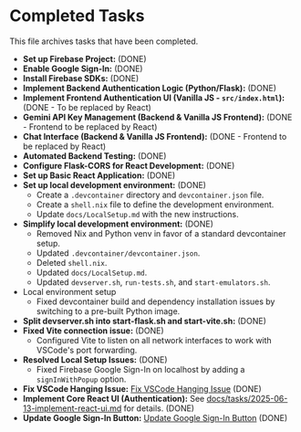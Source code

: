 # Completed Tasks

This file archives tasks that have been completed.

- **Set up Firebase Project:** (DONE)
- **Enable Google Sign-In:** (DONE)
- **Install Firebase SDKs:** (DONE)
- **Implement Backend Authentication Logic (Python/Flask):** (DONE)
- **Implement Frontend Authentication UI (Vanilla JS - `src/index.html`):** (DONE - To be replaced by React)
- **Gemini API Key Management (Backend & Vanilla JS Frontend):** (DONE - Frontend to be replaced by React)
- **Chat Interface (Backend & Vanilla JS Frontend):** (DONE - Frontend to be replaced by React)
- **Automated Backend Testing:** (DONE)
- **Configure Flask-CORS for React Development:** (DONE)
- **Set up Basic React Application:** (DONE)
- **Set up local development environment:** (DONE)
    - Create a `.devcontainer` directory and `devcontainer.json` file.
    - Create a `shell.nix` file to define the development environment.
    - Update `docs/LocalSetup.md` with the new instructions.
- **Simplify local development environment:** (DONE)
    - Removed Nix and Python venv in favor of a standard devcontainer setup.
    - Updated `.devcontainer/devcontainer.json`.
    - Deleted `shell.nix`.
    - Updated `docs/LocalSetup.md`.
    - Updated `devserver.sh`, `run-tests.sh`, and `start-emulators.sh`.
- Local environment setup
    - Fixed devcontainer build and dependency installation issues by switching to a pre-built Python image.
- **Split devserver.sh into start-flask.sh and start-vite.sh:** (DONE)
- **Fixed Vite connection issue:** (DONE)
    - Configured Vite to listen on all network interfaces to work with VSCode's port forwarding.
- **Resolved Local Setup Issues:** (DONE)
    - Fixed Firebase Google Sign-In on localhost by adding a `signInWithPopup` option.
- **Fix VSCode Hanging Issue:** [Fix VSCode Hanging Issue](tasks/2025-06-13-fix-vscode-hanging-issue.md) (DONE)
- **Implement Core React UI (Authentication):** See [docs/tasks/2025-06-13-implement-react-ui.md](tasks/2025-06-13-implement-react-ui.md) for details. (DONE)
- **Update Google Sign-In Button:** [Update Google Sign-In Button](tasks/2025-06-13-update-google-signin-button.md) (DONE)
